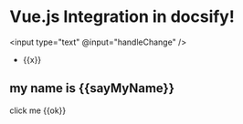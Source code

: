 <h1>Vue.js Integration in docsify!</h1>

<div id="vue-app">

<counter></counter>

<input type="text" @input="handleChange" />

   <ul>
    <li v-for="x in 10">{{x}}</li>
   </ul>

<h2>my name is {{sayMyName}}</h2>
   <p @click="handleChange">click me {{ok}}</p>

</div>

<script type="module">
  const app = Vue.createApp({

     setup() {
      const sayMyName = Vue.ref("Dexter")

      Vue.onMounted(() => {})
      return {
      sayMyName
      }
    },
     methods: {
      handleChange(){
        alert('hello');        
      }
    }

  });

  app.component('counter', {
    data() {
      return {
        count: 0
      };
    },
    template: `<button @click="count++">You clicked me {{ count }} times.</button>`
  });

  app.mount('#vue-app');
</script>
